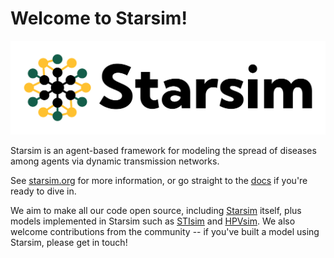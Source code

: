 # Welcome to Starsim!

![Starsim Logo](starsim-logo-filled-light.png) 

Starsim is an agent-based framework for modeling the spread of diseases among agents via dynamic transmission networks.

See [starsim.org](https://starsim.org) for more information, or go straight to the [docs](https://docs.starsim.org) if you're ready to dive in.

We aim to make all our code open source, including [Starsim](https://github.com/starsimhub/starsim) itself, plus models implemented in Starsim such as [STIsim](https://github.com/starsimhub/stisim) and [HPVsim](https://github.com/starsimhub/hpvsim). We also welcome contributions from the community -- if you've built a model using Starsim, please get in touch!
